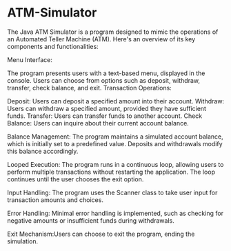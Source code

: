 # ATM-Simulator

The Java ATM Simulator is a program designed to mimic the operations of an Automated Teller Machine (ATM). Here's an overview of its key components and functionalities:

Menu Interface:

The program presents users with a text-based menu, displayed in the console.
Users can choose from options such as deposit, withdraw, transfer, check balance, and exit.
Transaction Operations:

Deposit: Users can deposit a specified amount into their account.
Withdraw: Users can withdraw a specified amount, provided they have sufficient funds.
Transfer: Users can transfer funds to another account. 
Check Balance: Users can inquire about their current account balance.

Balance Management:
The program maintains a simulated account balance, which is initially set to a predefined value.
Deposits and withdrawals modify this balance accordingly.

Looped Execution:
The program runs in a continuous loop, allowing users to perform multiple transactions without restarting the application.
The loop continues until the user chooses the exit option.

Input Handling:
The program uses the Scanner class to take user input for transaction amounts and choices.

Error Handling: Minimal error handling is implemented, such as checking for negative amounts or insufficient funds during withdrawals.

Exit Mechanism:Users can choose to exit the program, ending the simulation.
